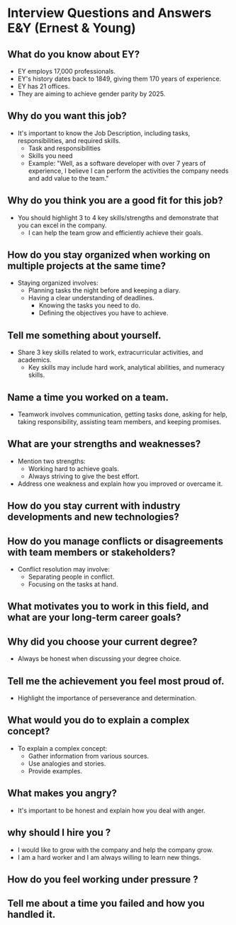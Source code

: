 # Interview Questions and Answers E&Y (Ernest & Young)

## What do you know about EY?
- EY employs 17,000 professionals.
- EY's history dates back to 1849, giving them 170 years of experience.
- EY has 21 offices.
- They are aiming to achieve gender parity by 2025.

## Why do you want this job?
- It's important to know the Job Description, including tasks, responsibilities, and required skills.
    - Task and responsibilities
    - Skills you need
    - Example: "Well, as a software developer with over 7 years of experience, I believe I can perform the activities the company needs and add value to the team."

## Why do you think you are a good fit for this job?
- You should highlight 3 to 4 key skills/strengths and demonstrate that you can excel in the company.
    - I can help the team grow and efficiently achieve their goals.

## How do you stay organized when working on multiple projects at the same time?
- Staying organized involves:
    - Planning tasks the night before and keeping a diary.
    - Having a clear understanding of deadlines.
        - Knowing the tasks you need to do.
        - Defining the objectives you have to achieve.

## Tell me something about yourself.
- Share 3 key skills related to work, extracurricular activities, and academics.
    - Key skills may include hard work, analytical abilities, and numeracy skills.

## Name a time you worked on a team.
- Teamwork involves communication, getting tasks done, asking for help, taking responsibility, assisting team members, and keeping promises.

## What are your strengths and weaknesses?
- Mention two strengths:
    - Working hard to achieve goals.
    - Always striving to give the best effort.
- Address one weakness and explain how you improved or overcame it.

## How do you stay current with industry developments and new technologies?

## How do you manage conflicts or disagreements with team members or stakeholders?
- Conflict resolution may involve:
    - Separating people in conflict.
    - Focusing on the tasks at hand.

## What motivates you to work in this field, and what are your long-term career goals?

## Why did you choose your current degree?
- Always be honest when discussing your degree choice.

## Tell me the achievement you feel most proud of.
- Highlight the importance of perseverance and determination.

## What would you do to explain a complex concept?
- To explain a complex concept:
    - Gather information from various sources.
    - Use analogies and stories.
    - Provide examples.
  
## What makes you angry?
- It's important to be honest and explain how you deal with anger.  

## why should I hire you ? 
- I would like to grow with the company and help the company grow.
- I am a hard worker and I am always willing to learn new things.

## How do you feel working under pressure ?

## Tell me about a time you failed and how you handled it.
